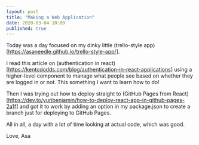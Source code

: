 ```yaml
---
layout: post
title: "Making a Web Application"
date: 2020-03-04 10:00 
published: true
---
```

Today was a day focused on my dinky little (trello-style app)[https://asaneedle.github.io/trello-style-app/].

I read this article on (authentication in react)[https://kentcdodds.com/blog/authentication-in-react-applications] using a higher-level component to manage what people see based on whether they are logged in or not. This something I want to learn how to do! 

Then I was trying out how to deploy straight to (GitHub Pages from React)[https://dev.to/yuribenjamin/how-to-deploy-react-app-in-github-pages-2a1f] and got it to work by adding an option in my package.json to create a branch just for deploying to GitHub Pages. 

All in all, a day with a lot of time looking at actual code, which was good.

Love,
Asa



